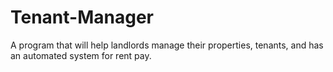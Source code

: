 # Tenant-Manager
A program that will help landlords manage their properties, tenants, and has an automated system for rent pay.
